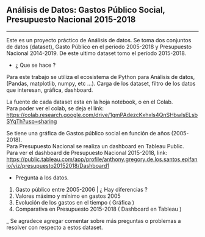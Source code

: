 ## Análisis de Datos: Gastos Público Social, Presupuesto Nacional 2015-2018

---

Este es un proyecto práctico de Análisis de datos. Se toma dos conjuntos de datos (dataset), Gasto Público en el período 
2005-2018 y Presupuesto Nacional 2014-2019. De este ultimo dataset tomo el período 2015-2018. 

- ¿ Que se hace ? 

Para este trabajo se utiliza el ecosistema de Python para Análisis de datos, (Pandas, matplotlib, numpy, etc ...).
Carga de los dataset, filtro de los datos que interesan, gráfica, dashboard. 

La fuente de cada dataset esta en la hoja notebook, o en el Colab. <br>
Para poder ver el colab, se deja el link: https://colab.research.google.com/drive/1gmPAdezcKxhxls4QnSHbwlsELsbSYqTh?usp=sharing

Se tiene una gráfica de Gastos público social en función de años (2005-2018). <br>
Para Presupuesto Nacional se realiza un dashboard en Tableau Public. <br>
Para ver el dashboard de Presupuesto Nacional 2015-2018, link: https://public.tableau.com/app/profile/anthony.gregory.de.los.santos.epifanio/viz/presupuesto20152018/Dashboard1

- Pregunta a los datos.
1. Gasto público entre 2005-2006 | ¿ Hay diferencias ? 
2. Valores máximo y mínimo en gastos 2005
3. Evolución de los gastos en el tiempo ( Gráfica )
4. Comparativa en Presupuesto 2015-2018 ( Dashboard en Tableau )

_ Se agradece agregar comentar sobre más preguntas o problemas a resolver con respecto a estos dataset. 
